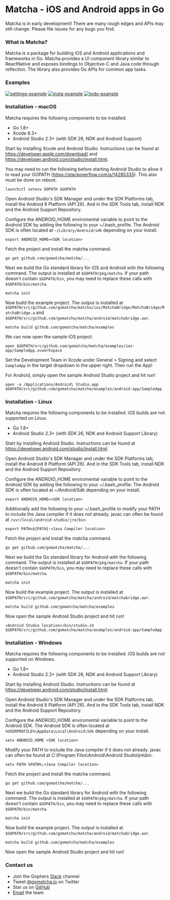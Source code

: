 # Matcha - iOS and Android apps in Go

Matcha is in early development! There are many rough edges and APIs may still
change. Please file issues for any bugs you find.

### What is Matcha?

Matcha is a package for building iOS and Android applications and frameworks in
Go. Matcha provides a UI component library similar to ReactNative and exposes
bindings to Objective-C and Java code through reflection. The library also
provides Go APIs for common app tasks.

### Examples

[![settings-example](docs/settings.gif)](https://github.com/gomatcha/matcha/tree/master/examples/settings)
[![insta-example](docs/insta.gif)](https://github.com/gomatcha/matcha/tree/master/examples/insta)
[![todo-example](docs/todo.gif)](https://github.com/gomatcha/matcha/tree/master/examples/todo)

### Installation - macOS

Matcha requires the following components to be installed.

* Go 1.8+
* Xcode 8.3+
* Android Studio 2.3+ (with SDK 26, NDK and Android Support)

Start by installing Xcode and Android Studio. Instructions can be found at
https://developer.apple.com/download/ and
https://developer.android.com/studio/install.html.

You may need to run the following before starting Android Studio to allow it to read
your GOPATH (https://stackoverflow.com/a/14285335). This also must be done on
reboot.

    launchctl setenv GOPATH $GOPATH

Open Android Studio's SDK Manager and under the SDK Platforms tab, install
the Android 8 Platform (API 26). And in the SDK Tools tab, install NDK and the
Android Support Repository.

Configure the ANDROID_HOME enviromental variable to point to the Android SDK by
adding the following to your ~/.bash_profile. The Android SDK is
often located at `~/Library/Android/sdk` depending on your install.

    export ANDROID_HOME=<SDK location>

Fetch the project and install the matcha command.

    go get github.com/gomatcha/matcha/...

Next we build the Go standard library for iOS and Android with the following command.
The output is installed at `$GOPATH/pkg/matcha`. If your
path doesn't contain `$GOPATH/bin`, you may need to replace these calls with
`$GOPATH/bin/matcha`.

    matcha init

Now build the example project. The output is installed at `$GOPATH/src/github.com/gomatcha/matcha/ios/MatchaBridge/MatchaBridge/MatchaBridge.a` and `$GOPATH/src/github.com/gomatcha/matcha/android/matchabridge.aar`.

    matcha build github.com/gomatcha/matcha/examples

We can now open the sample iOS project.

    open $GOPATH/src/github.com/gomatcha/matcha/examples/ios-app/SampleApp.xcworkspace

Set the Development Team in Xcode under General > Signing and select `SampleApp` in
the target dropdown in the upper right. Then run the App!

For Android, simply open the sample Android Studio project and hit run!

    open -a /Applications/Android\ Studio.app $GOPATH/src/github.com/gomatcha/matcha/examples/android-app/SampleApp

### Installation - Linux

Matcha requires the following components to be installed. iOS builds are not
supported on Linux.

* Go 1.8+
* Android Studio 2.3+ (with SDK 26, NDK and Android Support Library)

Start by installing Android Studio. Instructions can be found at
https://developer.android.com/studio/install.html.

Open Android Studio's SDK Manager and under the SDK Platforms tab, install
the Android 8 Platform (API 26). And in the SDK Tools tab, install NDK and the
Android Support Repository.

Configure the ANDROID_HOME enviromental variable to point to the Android SDK by
adding the following to your ~/.bash_profile. The Android SDK is often located
at ~/Android/Sdk depending on your install.

    export ANDROID_HOME=<SDK location>

Additionally add the following to your ~/.bash_profile to modify your PATH to
include the Java compiler if it does not already. javac can often be found at
`/usr/local/android-studio/jre/bin`.

    export PATH=${PATH}:<Java Compiler location>

Fetch the project and install the matcha command.

    go get github.com/gomatcha/matcha/...

Next we build the Go standard library for Android with the following command.
The output is installed at `$GOPATH/pkg/matcha`. If your
path doesn't contain `$GOPATH/bin`, you may need to replace these calls with
`$GOPATH/bin/matcha`.

    matcha init

Now build the example project. The output is installed at `$GOPATH/src/github.com/gomatcha/matcha/android/matchabridge.aar`.

    matcha build github.com/gomatcha/matcha/examples

Now open the sample Android Studio project and hit run!

    <Android Studio location>/bin/studio.sh $GOPATH/src/github.com/gomatcha/matcha/examples/android-app/SampleApp

### Installation - Windows

Matcha requires the following components to be installed. iOS builds are not
supported on Windows.

* Go 1.8+
* Android Studio 2.3+ (with SDK 26, NDK and Android Support Library)

Start by installing Android Studio. Instructions can be found at
https://developer.android.com/studio/install.html.

Open Android Studio's SDK Manager and under the SDK Platforms tab, install
the Android 8 Platform (API 26). And in the SDK Tools tab, install NDK and the
Android Support Repository.

Configure the ANDROID_HOME enviromental variable to point to the Android SDK.
The Android SDK is often located at `%USERPROFILE%\AppData\Local\Android\Sdk`
depending on your install.

    setx ANDROID_HOME <SDK location>

Modify your PATH to include the Java compiler if it does not already. javac can
often be found at C:\Program Files\Android\Android Studio\jre\bin.

    setx PATH %PATH%;<Java Compiler location>

Fetch the project and install the matcha command.

    go get github.com/gomatcha/matcha/...

Next we build the Go standard library for Android with the following command.
The output is installed at `$GOPATH/pkg/matcha`. If your path doesn't contain
`$GOPATH/bin`, you may need to replace these calls with `$GOPATH/bin/matcha`.

    matcha init

Now build the example project. The output is installed at `$GOPATH/src/github.com/gomatcha/matcha/android/matchabridge.aar`.

    matcha build github.com/gomatcha/matcha/examples

Now open the sample Android Studio project and hit run!

<h3>Contact us</h3>
<ul>
    <li>Join the Gophers <a href="https://gophers.slack.com/messages/matcha">Slack</a> channel</li>
    <li>Tweet <a href="http://twitter.com/gomatchaio">@gomatcha.io</a> on Twitter</li>
    <li>Star us on <a href="https://github.com/gomatcha/matcha">GitHub</a></li>
    <li><a href="mailto:kevin@gomatcha.io">Email</a> the team</li>
</ul>
